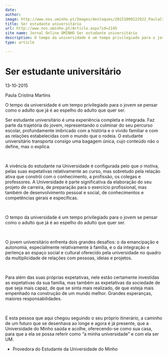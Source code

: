 ```yaml
---
date: 
author: 
image: http://www.nos.uminho.pt/Images/destaques/20151009122922_PaulaCristinaMartins.jpg
title: Ser estudante universitário
url: http://www.nos.uminho.pt/Article.aspx?id=2145
site name: Jornal Online UMINHO Ser estudante universitário
description: O tempo da universidade é um tempo privilegiado para o jovem se pensar como o adulto que já é ao espelho do adulto que quer ser.
type: article

---
```

# Ser estudante universitário


13-10-2015

Paula Cristina Martins

O tempo da universidade é um tempo privilegiado para o jovem se pensar como o adulto que já é ao espelho do adulto que quer ser.

Ser estudante universitário é uma experiência completa e integrada. Faz parte da trajetória do jovem, representando o culminar do seu percurso escolar, profundamente imbricado com a história e o vivido familiar e com as relações estabelecidas com o mundo que o rodeia. O estudante universitário transporta consigo uma bagagem única, cujo conteúdo não o define, mas o explica.

 

A vivência do estudante na Universidade é configurada pelo que o motiva, pelas suas expetativas relativamente ao curso, mas sobretudo pela relação ativa que constrói com o conhecimento, a profissão, os colegas e professores. A Universidade é parte significativa da elaboração do seu projeto de carreira, de preparação para o exercício profissional, mas também de desenvolvimento pessoal e social, de conhecimentos e competências gerais e específicas. 

 

O tempo da universidade é um tempo privilegiado para o jovem se pensar como o adulto que já é ao espelho do adulto que quer ser. 

 

O jovem universitário enfrenta dois grandes desafios: o da emancipação e autonomia, especialmente relativamente à família, e o da integração e pertença ao espaço social e cultural oferecido pela universidade no quadro da multiplicidade de relações com pessoas, ideias e projetos. 

 

Para além das suas próprias expetativas, nele estão certamente investidas as expetativas da sua família, mas também as expetativas da sociedade de que seja mais capaz, de que se sinta mais realizado, de que esteja mais empenhado na construção de um mundo melhor. Grandes esperanças, maiores responsabilidades.

 

É esta pessoa que aqui chegou seguindo o seu próprio itinerário, a caminho de um futuro que se desenhava ao longe e agora é já presente, que a Universidade do Minho saúda e acolhe, oferecendo-se como sua casa, para que a ela se possa referir como “a minha universidade” e com ela ser UM.

* Provedora do Estudante da Universidade do Minho

